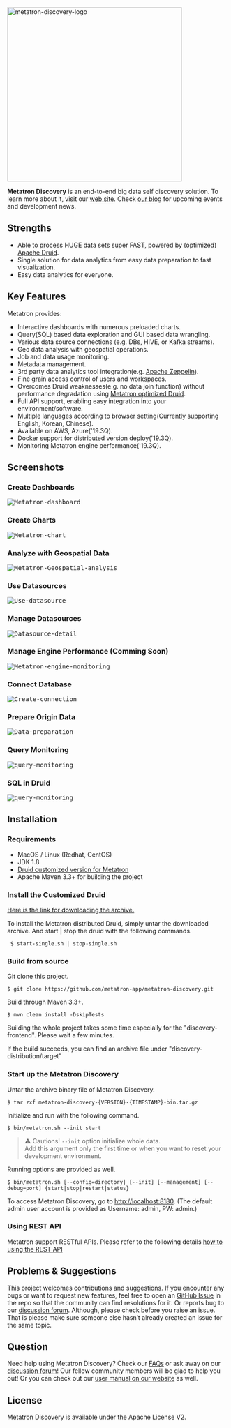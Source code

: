 <img title="logo-metatron" src="https://user-images.githubusercontent.com/6300003/44013820-f7647c96-9f02-11e8-8066-1c97f8b1662c.png" alt="metatron-discovery-logo" width="400px">

**Metatron Discovery** is an end-to-end big data self discovery solution.
To learn more about it, visit our [web site](https://metatron.app). Check [our blog](https://metatron.app/index.php/blog/) for upcoming events and development news.


Strengths
------------------

- Able to process HUGE data sets super FAST, powered by (optimized) [Apache Druid](http://druid.io/).
- Single solution for data analytics from easy data preparation to fast visualization.
- Easy data analytics for everyone.


Key Features
------------------

Metatron provides:
- Interactive dashboards with numerous preloaded charts.
- Query(SQL) based data exploration and GUI based data wrangling.
- Various data source connections (e.g. DBs, HIVE, or Kafka streams).
- Geo data analysis with geospatial operations.
- Job and data usage monitoring.
- Metadata management.
- 3rd party data analytics tool integration(e.g. [Apache Zeppelin](https://zeppelin.apache.org/)).
- Fine grain access control of users and workspaces.
- Overcomes Druid weaknesses(e.g. no data join function) without performance degradation using [Metatron optimized Druid](https://metatron.app/index.php/2018/06/15/skt-druid-features/).
- Full API support, enabling easy integration into your environment/software.
- Multiple languages according to browser setting(Currently supporting English, Korean, Chinese).
- Available on AWS, Azure('19.3Q).
- Docker support for distributed version deploy('19.3Q).
- Monitoring Metatron engine performance('19.3Q).

Screenshots
------------------
### Create Dashboards
<kbd><img title="Metatron-dashboard" src="https://user-images.githubusercontent.com/8841220/56104113-598f0880-5f71-11e9-8dbc-930703fe9b92.png"></kbd><br />

### Create Charts
<kbd><img title="Metatron-chart" src="https://user-images.githubusercontent.com/6300003/44201180-98bb4e80-a183-11e8-81da-54dd59d14330.png"></kbd><br />

### Analyze with Geospatial Data
<kbd><img title="Metatron-Geospatial-analysis" src="https://user-images.githubusercontent.com/8841220/55847737-641e5c00-5b85-11e9-84ed-ea1194c3710a.png"></kbd><br />

### Use Datasources
<kbd><img title="Use-datasource" src="https://user-images.githubusercontent.com/6300003/44200744-51808e00-a182-11e8-8fc6-d30d56b4ab26.png"></kbd><br />

### Manage Datasources
<kbd><img title="Datasource-detail" src="https://user-images.githubusercontent.com/6300003/44200028-95729380-a180-11e8-95fb-070d7ed0d260.png"></kbd><br />

### Manage Engine Performance (Comming Soon)
<kbd><img title="Metatron-engine-monitoring" src="https://user-images.githubusercontent.com/6300003/53152270-73a70d00-35f8-11e9-8412-096e6099adab.png"></kbd><br />

### Connect Database
<kbd><img title="Create-connection" src="https://user-images.githubusercontent.com/6300003/44200666-1bdba500-a182-11e8-8b2b-43dfdfe30bf4.png"></kbd><br />

### Prepare Origin Data
<kbd><img title="Data-preparation" src="https://user-images.githubusercontent.com/8841220/53787835-688e9e00-3f63-11e9-94db-078dc5add109.png"></kbd><br />

### Query Monitoring
<kbd><img title="query-monitoring" src="https://metatron.app/wp-content/uploads/2018/10/screencapture-discovery-metatron-app-app-v2-management-monitoring-statistics-2018-10-29-15_38_15-1.png"><br /></kbd>

### SQL in Druid
<kbd><img title="query-monitoring" src="https://user-images.githubusercontent.com/8841220/53787073-f917af00-3f60-11e9-9e11-a9dfe82a99da.png"><br /></kbd>

Installation
----------------------------
### Requirements
- MacOS / Linux (Redhat, CentOS)
- JDK 1.8
- [Druid customized version for Metatron](https://sktmetatronkrsouthshared.blob.core.windows.net/metatron-public/discovery-dist/latest/druid-0.9.1-latest-hadoop-2.7.3-bin.tar.gz)
- Apache Maven 3.3+ for building the project

### Install the Customized Druid
[Here is the link for downloading the archive.](https://sktmetatronkrsouthshared.blob.core.windows.net/metatron-public/discovery-dist/latest/druid-0.9.1-latest-hadoop-2.7.3-bin.tar.gz)

To install the Metatron distributed Druid, simply untar the downloaded archive. And start | stop the druid with the following commands.
<pre><code> $ start-single.sh | stop-single.sh </code></pre>

### Build from source
Git clone this project.
<pre><code>$ git clone https://github.com/metatron-app/metatron-discovery.git</code></pre>
Build through Maven 3.3+.
<pre><code>$ mvn clean install -DskipTests</code></pre>
Building the whole project takes some time especially for the "discovery-frontend". Please wait a few minutes.

If the build succeeds, you can find an archive file under "discovery-distribution/target"

### Start up the Metatron Discovery
Untar the archive binary file of Metatron Discovery.
<pre><code>$ tar zxf metatron-discovery-{VERSION}-{TIMESTAMP}-bin.tar.gz</code></pre>
Initialize and run with the following command.
<pre><code>$ bin/metatron.sh --init start</code></pre>
> :warning: Cautions! `--init` option initialize whole data.  
> Add this argument only the first time or when you want to reset your development environment.

Running options are provided as well.
<pre><code>$ bin/metatron.sh [--config=directory] [--init] [--management] [--debug=port] {start|stop|restart|status}</code></pre>
To access Metatron Discovery, go to [http://localhost:8180](http://localhost:8180). (The default admin user account is provided as Username: admin, PW: admin.)

### Using REST API
Metatron support RESTful APIs. Please refer to the following details [how to using the REST API](.github/USE_REST_API.md)

Problems & Suggestions
----------------------------
This project welcomes contributions and suggestions. If you encounter any bugs or want to request new features, feel free to open an [GitHub Issue](https://github.com/metatron-app/metatron-discovery/issues) in the repo so that the community can find resolutions for it. Or reports bug to our [discussion forum](https://metatron.app/discussion/). Although, please check before you raise an issue. That is please make sure someone else hasn’t already created an issue for the same topic.

Question
----------------------------
Need help using Metatron Discovery? Check our [FAQs](https://metatron.app/discussion) or ask away on our [discussion forum](https://groups.google.com/d/forum/metatron-discovery)! Our fellow community members will be glad to help you out! Or you can check out our [user manual on our website](https://metatron.app/documents/) as well.

License
----------------------------
Metatron Discovery is available under the Apache License V2.
